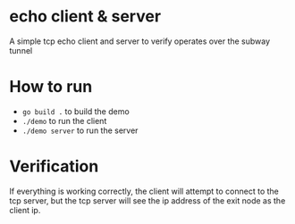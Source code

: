 # echo client & server
A simple tcp echo client and server to verify operates over the subway tunnel

# How to run
- `go build .` to build the demo
- `./demo` to run the client
- `./demo server` to run the server

# Verification
If everything is working correctly, the client will attempt to connect to the tcp server, but the tcp server will see the ip address of the exit node as the client ip.